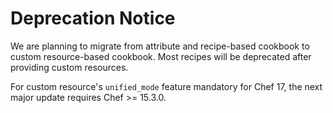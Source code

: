 # Deprecation Notice

We are planning to migrate from attribute and recipe-based cookbook to custom resource-based cookbook.
Most recipes will be deprecated after providing custom resources.

For custom resource's `unified_mode` feature mandatory for Chef 17, the next major update requires Chef >= 15.3.0.
